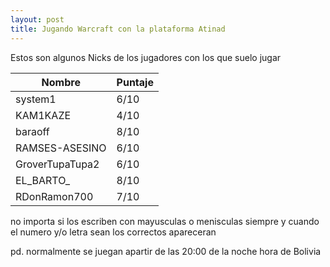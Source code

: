 ```yaml
---
layout: post
title: Jugando Warcraft con la plataforma Atinad
---
```


Estos son algunos Nicks de los jugadores con los que suelo jugar
<table>
  <thead>
    <tr>
      <th>Nombre</th>
      <th>Puntaje</th>
    </tr>
  </thead>
  <tfoot>
  </tfoot>
  <tbody>
    <tr>
      <td>system1</td>
      <td>6/10</td>
    </tr>
    <tr>
      <td>KAM1KAZE</td>
      <td>4/10</td>
    </tr>
    <tr>
      <td>baraoff</td>
      <td>8/10</td>
    </tr>
    <tr>
      <td>RAMSES-ASESINO</td>
      <td>6/10</td>
    </tr>
    <tr>
      <td>GroverTupaTupa2</td>
      <td>6/10</td>
    </tr>
    <tr>
      <td>EL_BARTO_</td>
      <td>8/10</td>
    </tr>
    <tr>
      <td>RDonRamon700</td>
      <td>7/10</td>
    </tr>
  </tbody>
</table>

no importa si los escriben con mayusculas o menisculas siempre y cuando el numero y/o letra sean los correctos apareceran

pd. normalmente se juegan apartir de las 20:00 de la noche hora de Bolivia
